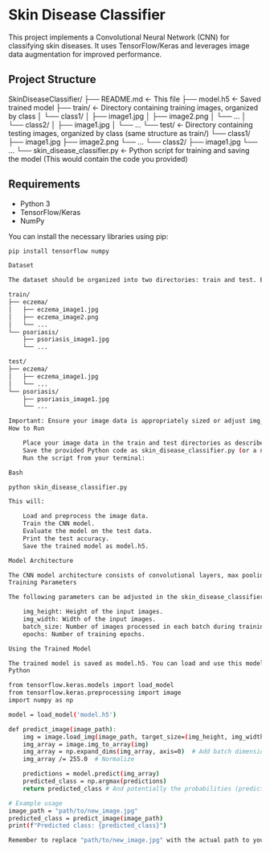 
# Skin Disease Classifier

This project implements a Convolutional Neural Network (CNN) for classifying skin diseases.  It uses TensorFlow/Keras and leverages image data augmentation for improved performance.

## Project Structure

SkinDiseaseClassifier/
├── README.md             <- This file
├── model.h5              <- Saved trained model
├── train/                <- Directory containing training images, organized by class
│   └── class1/
│       ├── image1.jpg
│       ├── image2.png
│       └── ...
│   └── class2/
│       ├── image1.jpg
│       └── ...
└── test/                 <- Directory containing testing images, organized by class (same structure as train/)
└── class1/
├── image1.jpg
├── image2.png
└── ...
└── class2/
├── image1.jpg
└── ...
└── skin_disease_classifier.py <- Python script for training and saving the model (This would contain the code you provided)


## Requirements

- Python 3
- TensorFlow/Keras
- NumPy

You can install the necessary libraries using pip:

```bash
pip install tensorflow numpy

Dataset

The dataset should be organized into two directories: train and test. Each directory should contain subdirectories for each class of skin disease.  Images for each class should be placed within their respective class directories.  For example:

train/
├── eczema/
│   ├── eczema_image1.jpg
│   ├── eczema_image2.png
│   └── ...
└── psoriasis/
    ├── psoriasis_image1.jpg
    └── ...

test/
├── eczema/
│   ├── eczema_image1.jpg
│   └── ...
└── psoriasis/
    ├── psoriasis_image1.jpg
    └── ...

Important: Ensure your image data is appropriately sized or adjust img_height and img_width variables in the code to match your image dimensions.
How to Run

    Place your image data in the train and test directories as described above.
    Save the provided Python code as skin_disease_classifier.py (or a name of your choice).
    Run the script from your terminal:

Bash

python skin_disease_classifier.py

This will:

    Load and preprocess the image data.
    Train the CNN model.
    Evaluate the model on the test data.
    Print the test accuracy.
    Save the trained model as model.h5.

Model Architecture

The CNN model architecture consists of convolutional layers, max pooling layers, dropout layers, a flatten layer, and fully connected layers.  It's designed for multi-class image classification using the softmax activation function in the final layer.  The code includes data augmentation (rescaling, shearing, zooming, and horizontal flipping) to improve the model's robustness and prevent overfitting.
Training Parameters

The following parameters can be adjusted in the skin_disease_classifier.py script:

    img_height: Height of the input images.
    img_width: Width of the input images.
    batch_size: Number of images processed in each batch during training.
    epochs: Number of training epochs.

Using the Trained Model

The trained model is saved as model.h5. You can load and use this model for making predictions on new images.  Example code for loading and using the model would look like:
Python

from tensorflow.keras.models import load_model
from tensorflow.keras.preprocessing import image
import numpy as np

model = load_model('model.h5')

def predict_image(image_path):
    img = image.load_img(image_path, target_size=(img_height, img_width))
    img_array = image.img_to_array(img)
    img_array = np.expand_dims(img_array, axis=0)  # Add batch dimension
    img_array /= 255.0  # Normalize

    predictions = model.predict(img_array)
    predicted_class = np.argmax(predictions)
    return predicted_class # And potentially the probabilities (predictions)

# Example usage
image_path = "path/to/new_image.jpg"
predicted_class = predict_image(image_path)
print(f"Predicted class: {predicted_class}")

Remember to replace "path/to/new_image.jpg" with the actual path to your image and include the necessary imports.  You'll also need to map the predicted integer class to the actual disease name based on your dataset's class indices.

